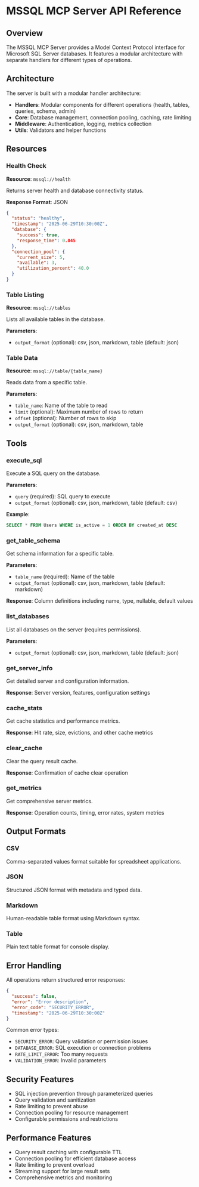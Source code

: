 # MSSQL MCP Server API Reference

## Overview

The MSSQL MCP Server provides a Model Context Protocol interface for Microsoft SQL Server databases. It features a modular architecture with separate handlers for different types of operations.

## Architecture

The server is built with a modular handler architecture:

- **Handlers**: Modular components for different operations (health, tables, queries, schema, admin)
- **Core**: Database management, connection pooling, caching, rate limiting
- **Middleware**: Authentication, logging, metrics collection
- **Utils**: Validators and helper functions

## Resources

### Health Check
**Resource**: `mssql://health`

Returns server health and database connectivity status.

**Response Format**: JSON
```json
{
  "status": "healthy",
  "timestamp": "2025-06-29T10:30:00Z",
  "database": {
    "success": true,
    "response_time": 0.045
  },
  "connection_pool": {
    "current_size": 5,
    "available": 3,
    "utilization_percent": 40.0
  }
}
```

### Table Listing
**Resource**: `mssql://tables`

Lists all available tables in the database.

**Parameters**:
- `output_format` (optional): csv, json, markdown, table (default: json)

### Table Data
**Resource**: `mssql://table/{table_name}`

Reads data from a specific table.

**Parameters**:
- `table_name`: Name of the table to read
- `limit` (optional): Maximum number of rows to return
- `offset` (optional): Number of rows to skip
- `output_format` (optional): csv, json, markdown, table

## Tools

### execute_sql
Execute a SQL query on the database.

**Parameters**:
- `query` (required): SQL query to execute
- `output_format` (optional): csv, json, markdown, table (default: csv)

**Example**:
```sql
SELECT * FROM Users WHERE is_active = 1 ORDER BY created_at DESC
```

### get_table_schema
Get schema information for a specific table.

**Parameters**:
- `table_name` (required): Name of the table
- `output_format` (optional): csv, json, markdown, table (default: markdown)

**Response**: Column definitions including name, type, nullable, default values

### list_databases
List all databases on the server (requires permissions).

**Parameters**:
- `output_format` (optional): csv, json, markdown, table (default: json)

### get_server_info
Get detailed server and configuration information.

**Response**: Server version, features, configuration settings

### cache_stats
Get cache statistics and performance metrics.

**Response**: Hit rate, size, evictions, and other cache metrics

### clear_cache
Clear the query result cache.

**Response**: Confirmation of cache clear operation

### get_metrics
Get comprehensive server metrics.

**Response**: Operation counts, timing, error rates, system metrics

## Output Formats

### CSV
Comma-separated values format suitable for spreadsheet applications.

### JSON
Structured JSON format with metadata and typed data.

### Markdown
Human-readable table format using Markdown syntax.

### Table
Plain text table format for console display.

## Error Handling

All operations return structured error responses:

```json
{
  "success": false,
  "error": "Error description",
  "error_code": "SECURITY_ERROR",
  "timestamp": "2025-06-29T10:30:00Z"
}
```

Common error types:
- `SECURITY_ERROR`: Query validation or permission issues
- `DATABASE_ERROR`: SQL execution or connection problems
- `RATE_LIMIT_ERROR`: Too many requests
- `VALIDATION_ERROR`: Invalid parameters

## Security Features

- SQL injection prevention through parameterized queries
- Query validation and sanitization
- Rate limiting to prevent abuse
- Connection pooling for resource management
- Configurable permissions and restrictions

## Performance Features

- Query result caching with configurable TTL
- Connection pooling for efficient database access
- Rate limiting to prevent overload
- Streaming support for large result sets
- Comprehensive metrics and monitoring
